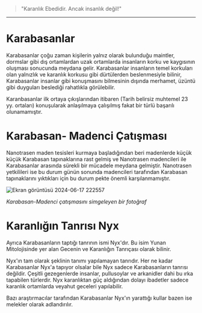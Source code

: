 > "Karanlık Ebedidir. Ancak insanlık değil!"
***

# Karabasanlar

Karabasanlar çoğu zaman kişilerin yalnız olarak bulunduğu maintler, dormslar gibi dış ortamlardan uzak ortamlarda insanların korku ve kaygısının oluşması sonucunda meydana gelir. Karabasanlar insanların temel korkuları olan yalnızlık ve karanlık korkusu gibi dürtülerden beslenmesiyle bilinir, Karabasanlar insanlar gibi konuşmasını bilmesinin dışında merhamet, üzüntü gibi duyguları beslediği rahatlıkla görülebilir.

Karanbasanlar ilk ortaya çıkışlarından itibaren (Tarih belirsiz muhtemel 23 yy. ortaları) konuşularak anlaşılmaya çalışılmış fakat bir türlü başarılı olunamamıştır.

# Karabasan- Madenci Çatışması

Nanotrasen maden tesisleri kurmaya başladığından beri madenlerde küçük küçük Karabasan tapınaklarına rast gelmiş ve Nanotrasen madencileri ile Karabasanlar arasında sürekli bir mücadele meydana gelmiştir. Nanotrasen yetkilileri ise bu durum günün sonunda madencileri tarafından Karabasan tapınaklarını yıktıkları için bu durum pekte önemli karşılanmamıştır.

![Ekran görüntüsü 2024-06-17 222557](https://github.com/Oynumt1/Psychonaut-Lore/assets/151470732/0d1bfc7a-5307-4fba-8936-7629749f939c)


*Karabasan-Madenci çatışmasını simgeleyen bir fotoğraf*


# Karanlığın Tanrısı Nyx

Ayrıca Karabasanların taptığı tanrının ismi Nyx'dır. Bu isim Yunan Mitolojisinde yer alan Gecenin ve Karanlığın Tanrıçası olarak bilinir.

Nyx'ın tam olarak şeklinin tanımı yapılamayan tanrıdır. Her ne kadar Karabasanlar Nyx'a tapıyor olsalar bile Nyx sadece Karabasanların tanrısı değildir. Çeşitli gezegenlerde insanlar, pullusoylar ve arkanidler dahi bu ırka tapabilen türlerdir. Nyx karanlıktan güç aldığından dolayı ibadetler sadece karanlık ortamlarda veyahut geceleri yapılabilir.

Bazı araştırmacılar tarafından Karabasanlar Nyx'ın yarattığı kullar bazen ise melekler olarak adlandırılır.
